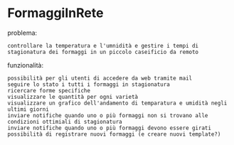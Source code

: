 # FormaggiInRete
problema:

    controllare la temperatura e l'umnidità e gestire i tempi di stagionatura dei formaggi in un piccolo caseificio da remoto


funzionalità:
    
    possibilità per gli utenti di accedere da web tramite mail
    seguire lo stato i tutti i formaggi in stagionatura
    ricercare forme specifiche
    visualizzare le quantità per ogni varietà
    visualizzare un grafico dell'andamento di temparatura e umidità negli ultimi giorni
    inviare notifiche quando uno o più formaggi non si trovano alle condizioni ottimiali di stagionatura
    inviare notifiche quando uno o più formaggi devono essere girati
    possibilità di registrare nuovi formaggi (e creare nuovi template?)

    
    
